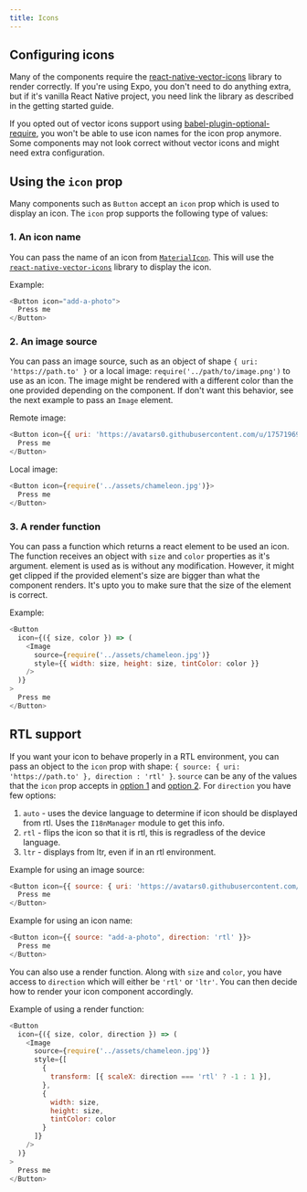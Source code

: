 ```yaml
---
title: Icons
---
```


## Configuring icons

Many of the components require the [react-native-vector-icons](https://github.com/oblador/react-native-vector-icons) library to render correctly. If you're using Expo, you don't need to do anything extra, but if it's vanilla React Native project, you need link the library as described in the getting started guide.

If you opted out of vector icons support using [babel-plugin-optional-require](https://github.com/satya164/babel-plugin-optional-require), you won't be able to use icon names for the icon prop anymore. Some components may not look correct without vector icons and might need extra configuration.

## Using the `icon` prop

Many components such as `Button` accept an `icon` prop which is used to display an icon. The `icon` prop supports the following type of values:

### 1. An icon name

You can pass the name of an icon from [`MaterialIcon`](https://material.io/icons/). This will use the [`react-native-vector-icons`](https://github.com/oblador/react-native-vector-icons) library to display the icon.

Example:

```js
<Button icon="add-a-photo">
  Press me
</Button>
```

### 2. An image source

You can pass an image source, such as an object of shape `{ uri: 'https://path.to' }` or a local image: `require('../path/to/image.png')` to use as an icon. The image might be rendered with a different color than the one provided depending on the component. If don't want this behavior, see the next example to pass an `Image` element.

Remote image:

```js
<Button icon={{ uri: 'https://avatars0.githubusercontent.com/u/17571969?v=3&s=400' }}>
  Press me
</Button>
```

Local image:

```js
<Button icon={require('../assets/chameleon.jpg')}>
  Press me
</Button>
```

### 3. A render function

You can pass a function which returns a react element to be used an icon. The function receives an object with `size` and `color` properties as it's argument. element is used as is without any modification. However, it might get clipped if the provided element's size are bigger than what the component renders. It's upto you to make sure that the size of the element is correct.

Example:

```js
<Button
  icon={({ size, color }) => (
    <Image
      source={require('../assets/chameleon.jpg')}
      style={{ width: size, height: size, tintColor: color }}
    />
  )}
>
  Press me
</Button>
```

## RTL support

If you want your icon to behave properly in a RTL environment, you can pass an object to the `icon` prop with shape: `{ source: { uri: 'https://path.to' }, direction : 'rtl' }`. `source` can be any of the values that the `icon` prop accepts in [option 1](#1.-an-icon-name) and [option 2](#2.-an-image-source). For `direction` you have few options:

1. `auto` - uses the device language to determine if icon should be displayed from rtl. Uses the `I18nManager` module to get this info.
2. `rtl` - flips the icon so that it is rtl, this is regradless of the device language.
3. `ltr` - displays from ltr, even if in an rtl environment.

Example for using an image source:

```js
<Button icon={{ source: { uri: 'https://avatars0.githubusercontent.com/u/17571969?v=3&s=400' }, direction: 'rtl' }}>
  Press me
</Button>
```

Example for using an icon name:

```js
<Button icon={{ source: "add-a-photo", direction: 'rtl' }}>
  Press me
</Button>
```

You can also use a render function. Along with `size` and `color`, you have access to `direction` which will either be `'rtl'` or `'ltr'`. You can then decide how to render your icon component accordingly.

Example of using a render function:

```js
<Button
  icon={({ size, color, direction }) => (
    <Image
      source={require('../assets/chameleon.jpg')}
      style={[
        {
          transform: [{ scaleX: direction === 'rtl' ? -1 : 1 }],
        },
        {
          width: size,
          height: size,
          tintColor: color
        }
      ]}
    />
  )}
>
  Press me
</Button>
```
